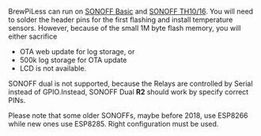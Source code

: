 BrewPiLess can run on [SONOFF Basic](https://www.itead.cc/wiki/Sonoff) and [SONOFF TH10/16](https://www.itead.cc/wiki/Sonoff_TH_10/16). You will need to solder the header pins for the first flashing and install temperature sensors. However, because of the small 1M byte flash memory, you will either sacrifice 
* OTA web update for log storage, or
* 500k log storage for OTA update
* LCD is not available.

SONOFF dual is not supported, because the Relays are controlled by Serial instead of GPIO.Instead, SONOFF Dual **R2** should work by specify correct PINs.

Please note that some older SONOFFs, maybe before 2018, use ESP8266 while new ones use ESP8285. Right configuration must be used.

